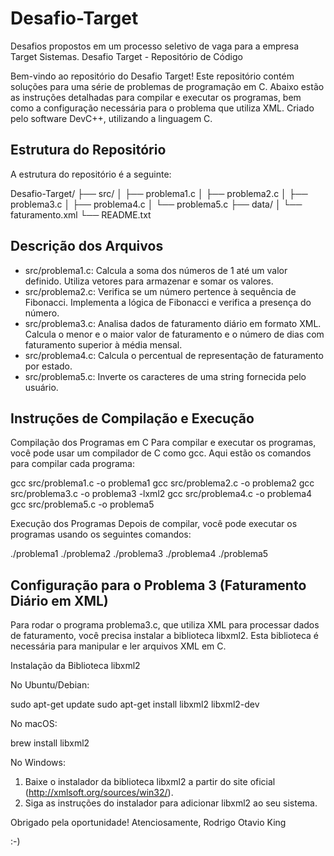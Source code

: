 # Desafio-Target
Desafios propostos em um processo seletivo de vaga para a empresa Target Sistemas.
Desafio Target - Repositório de Código

Bem-vindo ao repositório do Desafio Target! Este repositório contém soluções para uma série de problemas de programação em C. Abaixo estão as instruções detalhadas para compilar e executar os programas, bem como a configuração necessária para o problema que utiliza XML.
Criado pelo software DevC++, utilizando a linguagem C.


Estrutura do Repositório
------------------------

A estrutura do repositório é a seguinte:

Desafio-Target/
├── src/
│   ├── problema1.c
│   ├── problema2.c
│   ├── problema3.c
│   ├── problema4.c
│   └── problema5.c
├── data/
│   └── faturamento.xml
└── README.txt

Descrição dos Arquivos
----------------------

- src/problema1.c: Calcula a soma dos números de 1 até um valor definido. Utiliza vetores para armazenar e somar os valores.
- src/problema2.c: Verifica se um número pertence à sequência de Fibonacci. Implementa a lógica de Fibonacci e verifica a presença do número.
- src/problema3.c: Analisa dados de faturamento diário em formato XML. Calcula o menor e o maior valor de faturamento e o número de dias com faturamento superior à média mensal.
- src/problema4.c: Calcula o percentual de representação de faturamento por estado.
- src/problema5.c: Inverte os caracteres de uma string fornecida pelo usuário.

Instruções de Compilação e Execução
-----------------------------------

Compilação dos Programas em C
Para compilar e executar os programas, você pode usar um compilador de C como gcc. Aqui estão os comandos para compilar cada programa:

gcc src/problema1.c -o problema1
gcc src/problema2.c -o problema2
gcc src/problema3.c -o problema3 -lxml2
gcc src/problema4.c -o problema4
gcc src/problema5.c -o problema5

Execução dos Programas
Depois de compilar, você pode executar os programas usando os seguintes comandos:

./problema1
./problema2
./problema3
./problema4
./problema5

Configuração para o Problema 3 (Faturamento Diário em XML)
---------------------------------------------------------

Para rodar o programa problema3.c, que utiliza XML para processar dados de faturamento, você precisa instalar a biblioteca libxml2. Esta biblioteca é necessária para manipular e ler arquivos XML em C.

Instalação da Biblioteca libxml2

No Ubuntu/Debian:

sudo apt-get update
sudo apt-get install libxml2 libxml2-dev

No macOS:

brew install libxml2

No Windows:

1. Baixe o instalador da biblioteca libxml2 a partir do site oficial (http://xmlsoft.org/sources/win32/).
2. Siga as instruções do instalador para adicionar libxml2 ao seu sistema.


Obrigado pela oportunidade!
Atenciosamente,
Rodrigo Otavio King

:-)

